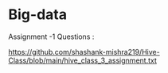 # Big-data

Assignment -1 Questions :

https://github.com/shashank-mishra219/Hive-Class/blob/main/hive_class_3_assignment.txt
